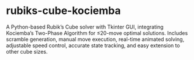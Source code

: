 # rubiks-cube-kociemba
A Python-based Rubik’s Cube solver with Tkinter GUI, integrating Kociemba’s Two-Phase Algorithm for ≤20-move optimal solutions. Includes scramble generation, manual move execution, real-time animated solving, adjustable speed control, accurate state tracking, and easy extension to other cube sizes.

